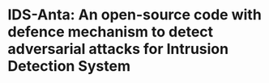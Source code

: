 # IDS-Anta: An open-source code with defence mechanism to detect adversarial attacks for Intrusion Detection System 
